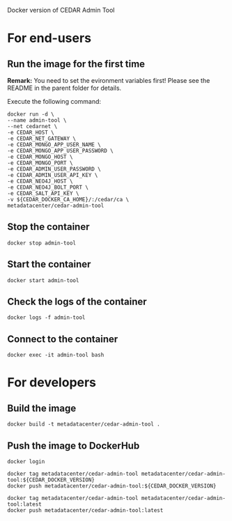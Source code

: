 Docker version of CEDAR Admin Tool

# For end-users

## Run the image for the first time

**Remark:** You need to set the evironment variables first! Please see the README in the parent folder for details.

Execute the following command:

````
docker run -d \
--name admin-tool \
--net cedarnet \
-e CEDAR_HOST \
-e CEDAR_NET_GATEWAY \
-e CEDAR_MONGO_APP_USER_NAME \
-e CEDAR_MONGO_APP_USER_PASSWORD \
-e CEDAR_MONGO_HOST \
-e CEDAR_MONGO_PORT \
-e CEDAR_ADMIN_USER_PASSWORD \
-e CEDAR_ADMIN_USER_API_KEY \
-e CEDAR_NEO4J_HOST \
-e CEDAR_NEO4J_BOLT_PORT \
-e CEDAR_SALT_API_KEY \
-v ${CEDAR_DOCKER_CA_HOME}/:/cedar/ca \
metadatacenter/cedar-admin-tool
````

## Stop the container

    docker stop admin-tool

## Start the container

    docker start admin-tool

## Check the logs of the container

    docker logs -f admin-tool

## Connect to the container

    docker exec -it admin-tool bash

# For developers

## Build the image

````
docker build -t metadatacenter/cedar-admin-tool .
````

## Push the image to DockerHub

````
docker login

docker tag metadatacenter/cedar-admin-tool metadatacenter/cedar-admin-tool:${CEDAR_DOCKER_VERSION}
docker push metadatacenter/cedar-admin-tool:${CEDAR_DOCKER_VERSION}

docker tag metadatacenter/cedar-admin-tool metadatacenter/cedar-admin-tool:latest
docker push metadatacenter/cedar-admin-tool:latest
````